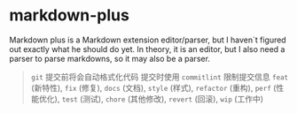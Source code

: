 # markdown-plus

Markdown plus is a Markdown extension editor/parser, but I haven`t figured out exactly what he should do yet. In theory, it is an editor, but I also need a parser to parse markdowns, so it may also be a parser.

> `git` 提交前将会自动格式化代码
> 提交时使用 `commitlint` 限制提交信息
> `feat` (新特性), `fix` (修复), `docs` (文档), `style` (样式), `refactor` (重构), `perf` (性能优化), `test` (测试), `chore` (其他修改), `revert` (回滚), `wip` (工作中)